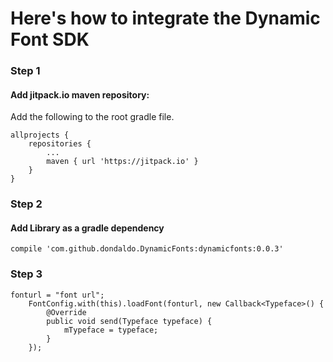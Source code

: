 # Here's how to integrate the Dynamic Font SDK

### Step 1
#### Add jitpack.io maven repository:
Add the following to the root gradle file.

	allprojects {
		repositories {
			...
			maven { url 'https://jitpack.io' }
		}
	}

### Step 2
#### Add  Library as a gradle dependency
    compile 'com.github.dondaldo.DynamicFonts:dynamicfonts:0.0.3'

### Step 3
 
 	fonturl = "font url";
        FontConfig.with(this).loadFont(fonturl, new Callback<Typeface>() {
            @Override
            public void send(Typeface typeface) {
                mTypeface = typeface;
            }
        });
